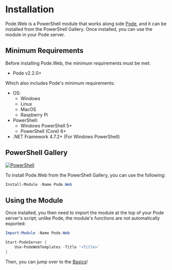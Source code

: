 # Installation

Pode.Web is a PowerShell module that works along side [Pode](https://github.com/Badgerati/Pode), and it can be installed from the PowerShell Gallery. Once installed, you can use the module in your Pode server.

## Minimum Requirements

Before installing Pode.Web, the minimum requirements must be met:

* Pode v2.2.0+

Which also includes Pode's minimum requirements:
* OS:
    * Windows
    * Linux
    * MacOS
    * Raspberry Pi
* PowerShell:
    * Windows PowerShell 5+
    * PowerShell (Core) 6+
* .NET Framework 4.7.2+ (For Windows PowerShell)

## PowerShell Gallery

[![PowerShell](https://img.shields.io/powershellgallery/dt/pode.web.svg?label=Downloads&colorB=085298)](https://www.powershellgallery.com/packages/Pode.Web)

To install Pode.Web from the PowerShell Gallery, you can use the following:

```powershell
Install-Module -Name Pode.Web
```

## Using the Module

Once installed, you then need to import the module at the top of your Pode server's script; unlike Pode, the module's functions are not automatically exported:

```powershell
Import-Module -Name Pode.Web

Start-PodeServer {
    Use-PodeWebTemplates -Title '<Title>'
}
```

Then, you can jump over to the [Basics](../../Tutorials/Basics)!
